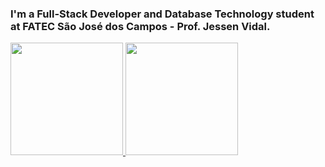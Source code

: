 ### I'm a Full-Stack Developer and Database Technology student at FATEC São José dos Campos - Prof. Jessen Vidal.

<a href="https://github.com/paulo-granthon">
  <img height="180em" src="https://github-readme-stats.vercel.app/api?username=paulo-granthon&show_icons=true&theme=github_dark" />
  <img height="180em" src="https://github-readme-stats.vercel.app/api/top-langs/?username=paulo-granthon&layout=compact&theme=github_dark" />
</a>
